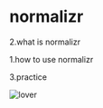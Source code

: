 # normalizr
2.what is normalizr

1.how to use normalizr

3.practice

![lover](https://ws1.sinaimg.cn/large/e3f4f606gy1fia3tbc8gmj20u01hcwk4.jpg)
